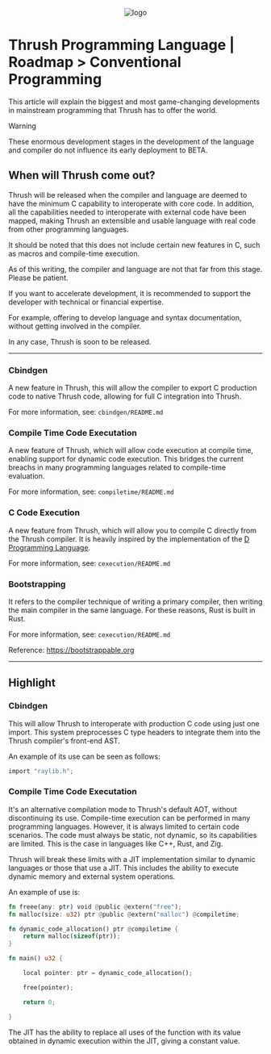 <p align="center">
  <img src= "https://github.com/thrushlang/thrushc/blob/master/assets/thrushlang-v1.5.png" alt= "logo" style= "width: 2hv; height: 2hv;"> </img>
</p>

# Thrush Programming Language | Roadmap > Conventional Programming

This article will explain the biggest and most game-changing developments in mainstream programming that Thrush has to offer the world.

> [!WARNING]  
> These enormous development stages in the development of the language and compiler do not influence its early deployment to BETA.

## When will Thrush come out?

Thrush will be released when the compiler and language are deemed to have the minimum C capability to interoperate with core code. In addition, all the capabilities needed to interoperate with external code have been mapped, making Thrush an extensible and usable language with real code from other programming languages.

It should be noted that this does not include certain new features in C, such as macros and compile-time execution.

As of this writing, the compiler and language are not that far from this stage. Please be patient.

If you want to accelerate development, it is recommended to support the developer with technical or financial expertise.

For example, offering to develop language and syntax documentation, without getting involved in the compiler.

In any case, Thrush is soon to be released.

------------------

### Cbindgen

A new feature in Thrush, this will allow the compiler to export C production code to native Thrush code, allowing for full C integration into Thrush.

For more information, see: `cbindgen/README.md`

### Compile Time Code Executation

A new feature of Thrush, which will allow code execution at compile time, enabling support for dynamic code execution. This bridges the current breachs in many programming languages ​​related to compile-time evaluation.

For more information, see: `compiletime/README.md`

### C Code Execution

A new feature from Thrush, which will allow you to compile C directly from the Thrush compiler. It is heavily inspired by the implementation of the [D Programming Language](https://dlang.org).

For more information, see: `cexecution/README.md`

### Bootstrapping

It refers to the compiler technique of writing a primary compiler, then writing the main compiler in the same language. For these reasons, Rust is built in Rust.

For more information, see: `cexecution/README.md`

Reference: https://bootstrappable.org

------------------

## Highlight

### Cbindgen

This will allow Thrush to interoperate with production C code using just one import. This system preprocesses C type headers to integrate them into the Thrush compiler's front-end AST.

An example of its use can be seen as follows:

```rust
import "raylib.h";
```

### Compile Time Code Executation

It's an alternative compilation mode to Thrush's default AOT, without discontinuing its use. Compile-time execution can be performed in many programming languages. However, it is always limited to certain code scenarios. The code must always be static, not dynamic, so its capabilities are limited. This is the case in languages ​​like C++, Rust, and Zig.

Thrush will break these limits with a JIT implementation similar to dynamic languages ​​or those that use a JIT. This includes the ability to execute dynamic memory and external system operations.

An example of use is:

```rust
fn freee(any: ptr) void @public @extern("free");
fn malloc(size: u32) ptr @public @extern("malloc") @compiletime;

fn dynamic_code_allocation() ptr @compiletime {
    return malloc(sizeof(ptr));
}

fn main() u32 {

    local pointer: ptr = dynamic_code_allocation();

    free(pointer);

    return 0;

}
```

The JIT has the ability to replace all uses of the function with its value obtained in dynamic execution within the JIT, giving a constant value.